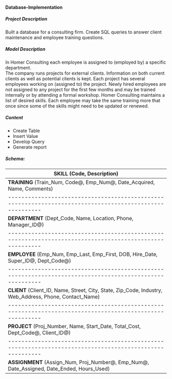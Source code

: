 #### Database-Implementation

##### Project Description  
Built a database for a consulting firm. Create SQL queries to answer client maintenance and employee training questions. 

##### Model Description      
In Homer Consulting each employee is assigned to (employed by) a specific department.   
The company runs projects for external clients. Information on both current clients as well as potential clients is kept.
Each project has several employees working on (assigned to) the project. Newly hired employees are not assigned to any project for the first few months and may be trained internally or by attending a formal workshop.
Homer Consulting maintains a list of desired skills. Each employee may take the same training more that once since some of the skills might need to be updated or renewed.  
  
##### Content 
* Create Table  
* Insert Value  
* Develop Query  
* Generate report   

##### Schema: 
| **SKILL** (Code, Description)
|--------------------------------------------------------------------------------------------------------
| **TRAINING** (Train_Num, Code@, Emp_Num@, Date_Acquired, Name, Comments)
|--------------------------------------------------------------------------------------------------------
| **DEPARTMENT** (Dept_Code, Name, Location, Phone, Manager_ID@)
|--------------------------------------------------------------------------------------------------------
| **EMPLOYEE** (Emp_Num, Emp_Last, Emp_First, DOB, Hire_Date, Super_ID@, Dept_Code@)
|--------------------------------------------------------------------------------------------------------
| **CLIENT** (Client_ID, Name, Street, City, State, Zip_Code, Industry, Web_Address, Phone, Contact_Name)
|--------------------------------------------------------------------------------------------------------
| **PROJECT** (Proj_Number, Name, Start_Date, Total_Cost, Dept_Code@, Client_ID@)
|--------------------------------------------------------------------------------------------------------
| **ASSIGNMENT** (Assign_Num, Proj_Number@, Emp_Num@, Date_Assigned, Date_Ended, Hours_Used)
